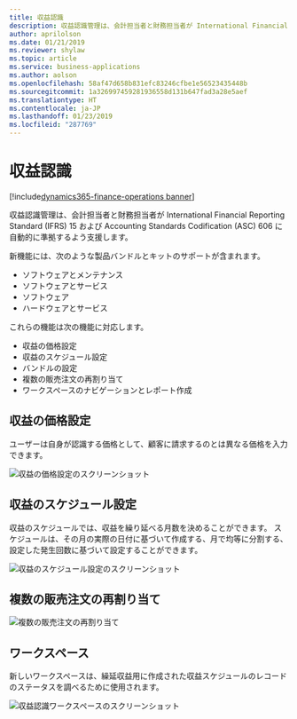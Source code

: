 ```yaml
---
title: 収益認識
description: 収益認識管理は、会計担当者と財務担当者が International Financial Reporting Standard (IFRS) 15 および Accounting Standards Codification (ASC) 606 に自動的に準拠するよう支援します。
author: aprilolson
ms.date: 01/21/2019
ms.reviewer: shylaw
ms.topic: article
ms.service: business-applications
ms.author: aolson
ms.openlocfilehash: 58af47d658b831efc83246cfbe1e56523435448b
ms.sourcegitcommit: 1a326997459281936558d131b647fad3a28e5aef
ms.translationtype: HT
ms.contentlocale: ja-JP
ms.lasthandoff: 01/23/2019
ms.locfileid: "287769"
---
```

#  <a name="revenue-recognition"></a>収益認識
[!include[dynamics365-finance-operations banner](../includes/dynamics365-finance-operations.md)]


収益認識管理は、会計担当者と財務担当者が International Financial Reporting Standard (IFRS) 15 および Accounting Standards Codification (ASC) 606 に自動的に準拠するよう支援します。

新機能には、次のような製品バンドルとキットのサポートが含まれます。

- ソフトウェアとメンテナンス
- ソフトウェアとサービス
- ソフトウェア
- ハードウェアとサービス

これらの機能は次の機能に対応します。

- 収益の価格設定 
- 収益のスケジュール設定
- バンドルの設定 
- 複数の販売注文の再割り当て
- ワークスペースのナビゲーションとレポート作成

## <a name="revenue-pricing"></a>収益の価格設定
ユーザーは自身が認識する価格として、顧客に請求するのとは異なる価格を入力できます。

![収益の価格設定のスクリーンショット](media/revenue-pricing.png "収益の価格設定のスクリーンショット")

## <a name="revenue-schedules"></a>収益のスケジュール設定
収益のスケジュールでは、収益を繰り延べる月数を決めることができます。 スケジュールは、その月の実際の日付に基づいて作成する、月で均等に分割する、設定した発生回数に基づいて設定することができます。

![収益のスケジュール設定のスクリーンショット](media/revenue-schedules.png "収益のスケジュール設定のスクリーンショット")

## <a name="multiple-sales-order-reallocation"></a>複数の販売注文の再割り当て

![複数の販売注文の再割り当て](media/multiple-sales-order-reallocation.png "複数の販売注文の再割り当て")

## <a name="workspace"></a>ワークスペース 
新しいワークスペースは、繰延収益用に作成された収益スケジュールのレコードのステータスを調べるために使用されます。

![収益認識ワークスペースのスクリーンショット](media/revenue-recognition-workspace.png "収益認識ワークスペースのスクリーンショット")


